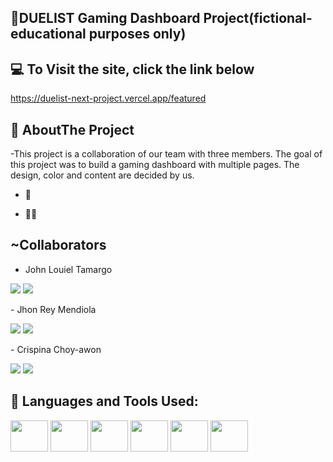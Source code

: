 ## 🔲DUELIST Gaming Dashboard Project(fictional-educational purposes only)

## 💻 To Visit the site, click the link below

https://duelist-next-project.vercel.app/featured

## 🔳 AboutThe Project
   -This project is a collaboration of our team with three members. The goal of this project was to build a gaming dashboard with multiple pages. The design, color and content are decided by us.

- 🌱

- 👨‍💻

## ~Collaborators

- John Louiel Tamargo
<p align="left">
<a href = "https://www.linkedin.com/in/john-louiel-tamargo-62a035214"><img src="https://img.icons8.com/fluent/48/000000/linkedin.png"/></a>
<a href = "https://github.com/JohnLouielGitHub"><img src="https://img.icons8.com/fluent/48/000000/github.png"/></a>
</p>
- Jhon Rey Mendiola
<p align="left">
<a href = "https://www.linkedin.com/in/crispina-choy-awon-564421210"><img src="https://img.icons8.com/fluent/48/000000/linkedin.png"/></a>
<a href = "https://github.com/crischoy23/"><img src="https://img.icons8.com/fluent/48/000000/github.png"/></a>
</p>
- Crispina Choy-awon
<p align="left">
<a href = "https://www.linkedin.com/in/crispina-choy-awon-564421210"><img src="https://img.icons8.com/fluent/48/000000/linkedin.png"/></a>
<a href = "https://github.com/crischoy23/"><img src="https://img.icons8.com/fluent/48/000000/github.png"/></a>
</p>

## 🚀 Languages and Tools Used:

<p align="left"> 
    <a> <img src="/img/" height="50px" width="60px"/> </a> 
    <a> <img src="https://img.icons8.com/color/48/000000/html-5.png" height="50px" width="60px"/> </a> 
    <a> <img src="https://img.icons8.com/color/48/000000/css3.png" height="50px" width="60px"/> </a>
    <a> <img src="https://img.icons8.com/color/48/000000/git.png" height="50px" width="60px"/> </a> 
    <a> <img src="https://cdn.iconscout.com/icon/free/png-512/figma-682083.png"  height="50px" width="60px"/> </a> 
        <a> <img src="https://upload.wikimedia.org/wikipedia/commons/thumb/9/9a/Visual_Studio_Code_1.35_icon.svg/2048px-Visual_Studio_Code_1.35_icon.svg.png"  height="50px" width="60px"/> </a> 
    
    
</p>




